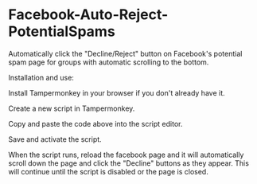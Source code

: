# Facebook-Auto-Reject-PotentialSpams

Automatically click the "Decline/Reject" button on Facebook's potential spam page for groups with automatic scrolling to the bottom.

Installation and use:

Install Tampermonkey in your browser if you don't already have it.

Create a new script in Tampermonkey.

Copy and paste the code above into the script editor.

Save and activate the script.

When the script runs, reload the facebook page and it will automatically scroll down the page and click the "Decline" buttons as they appear. This will continue until the script is disabled or the page is closed.
